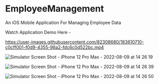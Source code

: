 # EmployeeManagement
An iOS Mobile Application For Managing Employee Data

Watch Application Demo Here - 


https://user-images.githubusercontent.com/82308680/183610710-c0cff001-f0d9-4355-98a2-fdc6c0d522bc.mp4



![Simulator Screen Shot - iPhone 12 Pro Max - 2022-08-09 at 14 26 19](https://user-images.githubusercontent.com/82308680/183610304-901caa81-5366-4785-b527-e2c7cefa34bd.png)

![Simulator Screen Shot - iPhone 12 Pro Max - 2022-08-09 at 14 26 39](https://user-images.githubusercontent.com/82308680/183610325-4b7c15c4-d900-4bc2-a4d0-d96009bab817.png)

![Simulator Screen Shot - iPhone 12 Pro Max - 2022-08-09 at 14 26 50](https://user-images.githubusercontent.com/82308680/183610340-3b5fa612-1ca5-4e79-8d43-fd5140566476.png)

